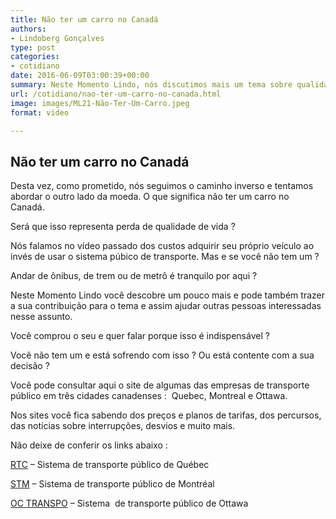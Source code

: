 ```yaml
---
title: Não ter um carro no Canadá
authors:
- Lindoberg Gonçalves
type: post
categories:
- cotidiano
date: 2016-06-09T03:00:39+00:00
summary: Neste Momento Lindo, nós discutimos mais um tema sobre qualidade de vida. O que representa não ter um Carro no Canadá ? Qual o impacto disso em sua vida ? Quais os pontos positivos e negativos ? Descubra e dê também a sua opinião.
url: /cotidiano/nao-ter-um-carro-no-canada.html
image: images/ML21-Não-Ter-Um-Carro.jpeg
format: video

---
```

## Não ter um carro no Canadá

Desta vez, como prometido, nós seguimos o caminho inverso e tentamos abordar o outro lado da moeda. O que significa não ter um carro no Canadá.

Será que isso representa perda de qualidade de vida ?

Nós falamos no vídeo passado dos custos adquirir seu próprio veículo ao invés de usar o sistema púbico de transporte. Mas e se você não tem um ?

Andar de ônibus, de trem ou de metrô é tranquilo por aqui ?

Neste Momento Lindo você descobre um pouco mais e pode também trazer a sua contribuição para o tema e assim ajudar outras pessoas interessadas nesse assunto.

Você comprou o seu e quer falar porque isso é indispensável ?

Você não tem um e está sofrendo com isso ? Ou está contente com a sua decisão ?

Você pode consultar aqui o site de algumas das empresas de transporte público em três cidades canadenses :  Quebec, Montreal e Ottawa.

Nos sites você fica sabendo dos preços e planos de tarifas, dos percursos, das notícias sobre interrupções, desvios e muito mais.

Não deixe de conferir os links abaixo :

[RTC][1] &#8211; Sistema de transporte público de Québec

[STM][2] &#8211; Sistema de transporte público de Montréal

[OC TRANSPO][3] &#8211; Sistema  de transporte público de Ottawa

 [1]: http://www.rtcquebec.ca
 [2]: http://www.stm.info
 [3]: http://www.octranspo1.com/